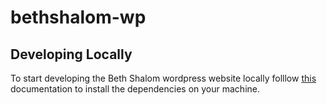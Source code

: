 # bethshalom-wp

## Developing Locally 
To start developing the Beth Shalom wordpress website locally folllow [this](https://premium.wpmudev.org/blog/setting-up-xampp/) documentation to install the dependencies on your machine.

